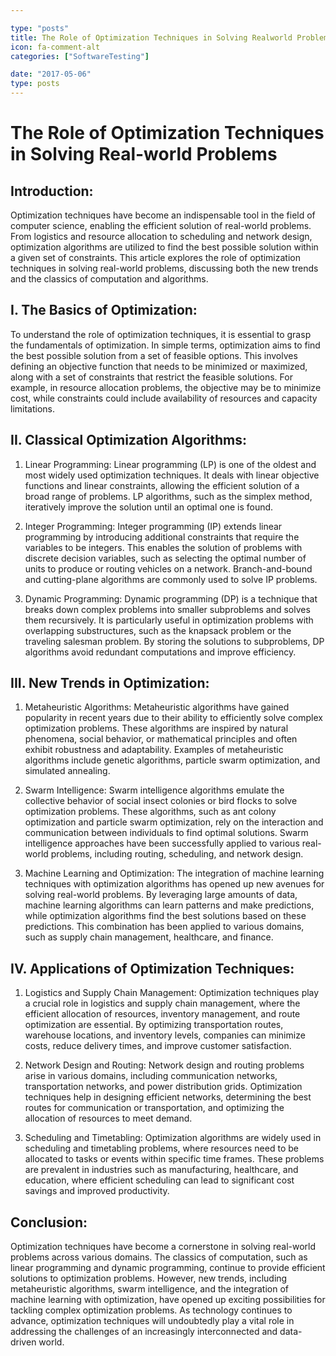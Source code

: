 ```yaml
---

type: "posts"
title: The Role of Optimization Techniques in Solving Realworld Problems
icon: fa-comment-alt
categories: ["SoftwareTesting"]

date: "2017-05-06"
type: posts
---
```





# The Role of Optimization Techniques in Solving Real-world Problems

## Introduction:
Optimization techniques have become an indispensable tool in the field of computer science, enabling the efficient solution of real-world problems. From logistics and resource allocation to scheduling and network design, optimization algorithms are utilized to find the best possible solution within a given set of constraints. This article explores the role of optimization techniques in solving real-world problems, discussing both the new trends and the classics of computation and algorithms.

## I. The Basics of Optimization:
To understand the role of optimization techniques, it is essential to grasp the fundamentals of optimization. In simple terms, optimization aims to find the best possible solution from a set of feasible options. This involves defining an objective function that needs to be minimized or maximized, along with a set of constraints that restrict the feasible solutions. For example, in resource allocation problems, the objective may be to minimize cost, while constraints could include availability of resources and capacity limitations.

## II. Classical Optimization Algorithms:
1. Linear Programming:
Linear programming (LP) is one of the oldest and most widely used optimization techniques. It deals with linear objective functions and linear constraints, allowing the efficient solution of a broad range of problems. LP algorithms, such as the simplex method, iteratively improve the solution until an optimal one is found.

2. Integer Programming:
Integer programming (IP) extends linear programming by introducing additional constraints that require the variables to be integers. This enables the solution of problems with discrete decision variables, such as selecting the optimal number of units to produce or routing vehicles on a network. Branch-and-bound and cutting-plane algorithms are commonly used to solve IP problems.

3. Dynamic Programming:
Dynamic programming (DP) is a technique that breaks down complex problems into smaller subproblems and solves them recursively. It is particularly useful in optimization problems with overlapping substructures, such as the knapsack problem or the traveling salesman problem. By storing the solutions to subproblems, DP algorithms avoid redundant computations and improve efficiency.

## III. New Trends in Optimization:
1. Metaheuristic Algorithms:
Metaheuristic algorithms have gained popularity in recent years due to their ability to efficiently solve complex optimization problems. These algorithms are inspired by natural phenomena, social behavior, or mathematical principles and often exhibit robustness and adaptability. Examples of metaheuristic algorithms include genetic algorithms, particle swarm optimization, and simulated annealing.

2. Swarm Intelligence:
Swarm intelligence algorithms emulate the collective behavior of social insect colonies or bird flocks to solve optimization problems. These algorithms, such as ant colony optimization and particle swarm optimization, rely on the interaction and communication between individuals to find optimal solutions. Swarm intelligence approaches have been successfully applied to various real-world problems, including routing, scheduling, and network design.

3. Machine Learning and Optimization:
The integration of machine learning techniques with optimization algorithms has opened up new avenues for solving real-world problems. By leveraging large amounts of data, machine learning algorithms can learn patterns and make predictions, while optimization algorithms find the best solutions based on these predictions. This combination has been applied to various domains, such as supply chain management, healthcare, and finance.

## IV. Applications of Optimization Techniques:
1. Logistics and Supply Chain Management:
Optimization techniques play a crucial role in logistics and supply chain management, where the efficient allocation of resources, inventory management, and route optimization are essential. By optimizing transportation routes, warehouse locations, and inventory levels, companies can minimize costs, reduce delivery times, and improve customer satisfaction.

2. Network Design and Routing:
Network design and routing problems arise in various domains, including communication networks, transportation networks, and power distribution grids. Optimization techniques help in designing efficient networks, determining the best routes for communication or transportation, and optimizing the allocation of resources to meet demand.

3. Scheduling and Timetabling:
Optimization algorithms are widely used in scheduling and timetabling problems, where resources need to be allocated to tasks or events within specific time frames. These problems are prevalent in industries such as manufacturing, healthcare, and education, where efficient scheduling can lead to significant cost savings and improved productivity.

## Conclusion:
Optimization techniques have become a cornerstone in solving real-world problems across various domains. The classics of computation, such as linear programming and dynamic programming, continue to provide efficient solutions to optimization problems. However, new trends, including metaheuristic algorithms, swarm intelligence, and the integration of machine learning with optimization, have opened up exciting possibilities for tackling complex optimization problems. As technology continues to advance, optimization techniques will undoubtedly play a vital role in addressing the challenges of an increasingly interconnected and data-driven world.